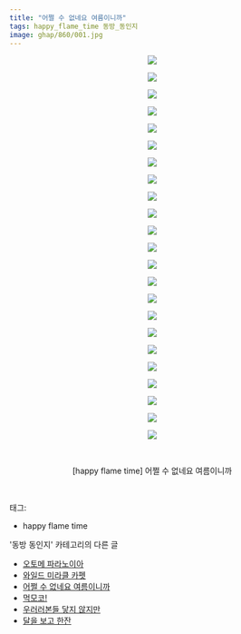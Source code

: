 ```yaml
---
title: "어쩔 수 없네요 여름이니까"
tags: happy_flame_time 동방_동인지
image: ghap/860/001.jpg
---
```

<div class="article">
<p style="text-align: center; clear: none; float: none;"><img src="{{ site.nasurl }}/ghap/860/001.jpg"/></p>
<p style="text-align: center; clear: none; float: none;"><img src="{{ site.nasurl }}/ghap/860/002.jpg"/></p>
<p style="text-align: center; clear: none; float: none;"><img src="{{ site.nasurl }}/ghap/860/003.jpg"/></p>
<p style="text-align: center; clear: none; float: none;"><img src="{{ site.nasurl }}/ghap/860/004.jpg"/></p>
<p style="text-align: center; clear: none; float: none;"><img src="{{ site.nasurl }}/ghap/860/005.jpg"/></p>
<p style="text-align: center; clear: none; float: none;"><img src="{{ site.nasurl }}/ghap/860/006.jpg"/></p>
<p style="text-align: center; clear: none; float: none;"><img src="{{ site.nasurl }}/ghap/860/007.jpg"/></p>
<p style="text-align: center; clear: none; float: none;"><img src="{{ site.nasurl }}/ghap/860/008.jpg"/></p>
<p style="text-align: center; clear: none; float: none;"><img src="{{ site.nasurl }}/ghap/860/009.jpg"/></p>
<p style="text-align: center; clear: none; float: none;"><img src="{{ site.nasurl }}/ghap/860/010.jpg"/></p>
<p style="text-align: center; clear: none; float: none;"><img src="{{ site.nasurl }}/ghap/860/011.jpg"/></p>
<p style="text-align: center; clear: none; float: none;"><img src="{{ site.nasurl }}/ghap/860/012.jpg"/></p>
<p style="text-align: center; clear: none; float: none;"><img src="{{ site.nasurl }}/ghap/860/013.jpg"/></p>
<p style="text-align: center; clear: none; float: none;"><img src="{{ site.nasurl }}/ghap/860/014.jpg"/></p>
<p style="text-align: center; clear: none; float: none;"><img src="{{ site.nasurl }}/ghap/860/015.jpg"/></p>
<p style="text-align: center; clear: none; float: none;"><img src="{{ site.nasurl }}/ghap/860/016.jpg"/></p>
<p style="text-align: center; clear: none; float: none;"><img src="{{ site.nasurl }}/ghap/860/017.jpg"/></p>
<p style="text-align: center; clear: none; float: none;"><img src="{{ site.nasurl }}/ghap/860/018.jpg"/></p>
<p style="text-align: center; clear: none; float: none;"><img src="{{ site.nasurl }}/ghap/860/019.jpg"/></p>
<p style="text-align: center; clear: none; float: none;"><img src="{{ site.nasurl }}/ghap/860/020.jpg"/></p>
<p style="text-align: center; clear: none; float: none;"><img src="{{ site.nasurl }}/ghap/860/021.jpg"/></p>
<p style="text-align: center; clear: none; float: none;"><img src="{{ site.nasurl }}/ghap/860/022.jpg"/></p>
<p style="text-align: center; clear: none; float: none;"><img src="{{ site.nasurl }}/ghap/860/023.jpg"/></p>
<p style="text-align: center; clear: none; float: none;"><br/></p>
<p style="text-align: center; clear: none; float: none;">[happy flame time] 어쩔 수 없네요 여름이니까</p>
<p><br/></p>
</div><div class="tagTrail">
<p>태그: </p>
<ul>
<li>happy flame time</li>
</ul>
</div><div class="another">
<p>'동방 동인지' 카테고리의 다른 글</p>
<ul>
<li><a href="/2016-07-14-ghap_862">오토메 파라노이아</a></li>
<li><a href="/2016-07-14-ghap_861">와일드 미라클 카펫</a></li>
<li><a href="/2016-07-14-ghap_860">어쩔 수 없네요 여름이니까</a></li>
<li><a href="/2016-07-14-ghap_859">먹모코!</a></li>
<li><a href="/2016-07-14-ghap_858">우러러본들 닿지 않지만</a></li>
<li><a href="/2016-07-14-ghap_857">달을 보고 한잔</a></li>
</ul>
</div><div class="cb_module cb_fluid">
<div class="cb_wrt cb_profile">
</div><!-- commentList close -->
</div>